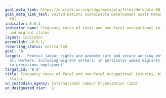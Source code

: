 ```yaml
---
goal_meta_link: https://unstats.un.org/sdgs/metadata/files/Metadata-08-08-01.pdf
goal_meta_link_text: United Nations Sustainable Development Goals Metadata (PDF 381
  KB)
indicator: 8.8.1
indicator_name: Frequency rates of fatal and non-fatal occupational injuries, by sex
  and migrant status
layout: indicator
permalink: /8-8-1/
reporting_status: notstarted
goal: '8'
target: ' Protect labour rights and promote safe and secure working environments for
  all workers, including migrant workers, in particular women migrants, and those
  in precarious employment'
target_id: '8.8'
title: Frequency rates of fatal and non-fatal occupational injuries, by sex and migrant
  status
un_custodian_agency: International Labour Organization (ILO)
un_designated_tier: '1'
---
```

